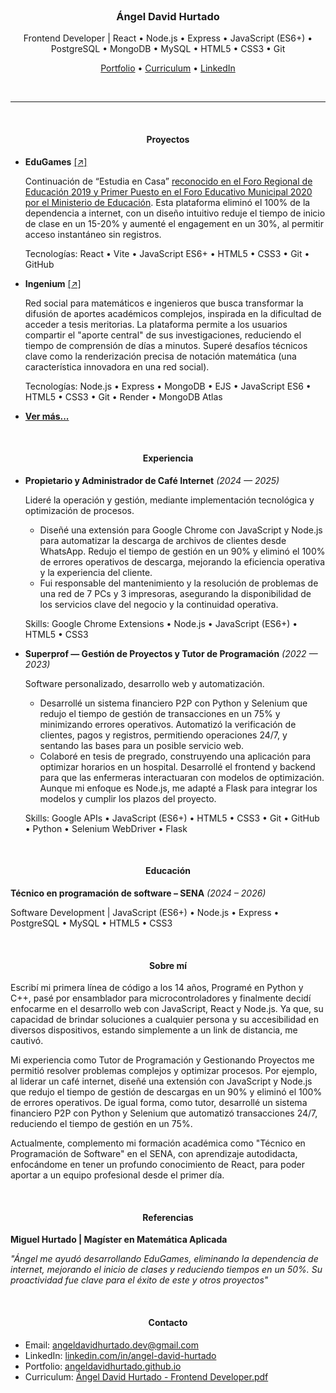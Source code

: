 <br>

<h3 align="center">Ángel David Hurtado</h3>

<p align="center">
	Frontend Developer | React • Node.js • Express • JavaScript (ES6+) • PostgreSQL • MongoDB • MySQL • HTML5 • CSS3 • Git
</p>

<p align="center">
	<a href="https://angeldavidhurtado.github.io/">Portfolio</a> •
	<a href="https://angeldavidhurtado.github.io/%C3%81ngel%20David%20Hurtado%20-%20Frontend%20Developer.pdf">Curriculum</a> •
	<a href="https://www.linkedin.com/in/angel-david-hurtado/">LinkedIn</a>
</p>

<br>

<hr>

<br>

<h4 align="center">Proyectos</h4>

* **EduGames** [[↗]](https://edugamesclub.github.io/)

  Continuación de “Estudia en Casa” [reconocido en el Foro Regional de Educación 2019 y Primer Puesto en el Foro Educativo Municipal 2020 por el Ministerio de Educación](https://contactomaestro.colombiaaprende.edu.co/experiencias-significativas/estudia-en-casa-entorno-web-ensenanza-matematicas). Esta plataforma eliminó el 100% de la dependencia a internet, con un diseño intuitivo reduje el tiempo de inicio de clase en un 15-20% y aumenté el engagement en un 30%, al permitir acceso instantáneo sin registros.

  Tecnologías: React • Vite • JavaScript ES6+ • HTML5 • CSS3 • Git • GitHub

* **Ingenium** [[↗]](https://ingeniumedu.onrender.com/)

  Red social para matemáticos e ingenieros que busca transformar la difusión de aportes académicos complejos, inspirada en la dificultad de acceder a tesis meritorias. La plataforma permite a los usuarios compartir el "aporte central" de sus investigaciones, reduciendo el tiempo de comprensión de días a minutos. Superé desafíos técnicos clave como la renderización precisa de notación matemática (una característica innovadora en una red social).

  Tecnologías: Node.js • Express • MongoDB • EJS • JavaScript ES6 • HTML5 • CSS3 • Git • Render • MongoDB Atlas

* [**Ver más...**](https://angeldavidhurtado.github.io)

<br>

<!--
#### Acerca de
* Aprendiendo React. Me gusta el código limpio, desarrollar webs pixel perfect y profundizar en las tecnologías que utilizo.
* Actualmente estudio el "Tecnico en programación de software" en el SENA, y me apasiona investigar, analizar y desarrollar aplicaciones
* Tengo conocimientos en Java, HTML5, CSS3 y SQL.
* Me encuentro desarrollando aplicaciones web.
* Sigo formándome para ampliar mis habilidades y conocimientos.
* Además, disfruto realizar cursos y explorar recursos que me ayuden a mejorar mi criterio profesional y crecer en este camino.
* Frontend Developer enfocado en React.

<br>

#### Mis proyectos los he realizado con estas tecnologías
* JavaScript (ES6+) POO
* MySQL
* PHP
* POO
* HTML5
* CSS3
* Git
* GitHub
-->

<h4 align="center">Experiencia</h4>

* **Propietario y Administrador de Café Internet** _(2024 — 2025)_

  Lideré la operación y gestión, mediante implementación tecnológica y optimización de procesos.
  * Diseñé una extensión para Google Chrome con JavaScript y Node.js para automatizar la descarga de archivos de clientes desde WhatsApp. Redujo el tiempo de gestión en un 90% y eliminó el 100% de errores operativos de descarga, mejorando la eficiencia operativa y la experiencia del cliente.
  * Fui responsable del mantenimiento y la resolución de problemas de una red de 7 PCs y 3 impresoras, asegurando la disponibilidad de los servicios clave del negocio y la continuidad operativa.

  Skills: Google Chrome Extensions • Node.js • JavaScript (ES6+) • HTML5 • CSS3

* **Superprof — Gestión de Proyectos y Tutor de Programación** _(2022 — 2023)_

    Software personalizado, desarrollo web y automatización.

    * Desarrollé un sistema financiero P2P con Python y Selenium que redujo el tiempo de gestión de transacciones en un 75% y minimizando errores operativos. Automatizó la verificación de clientes, pagos y registros, permitiendo operaciones 24/7, y sentando las bases para un posible servicio web. 
    * Colaboré en tesis de pregrado, construyendo una aplicación para optimizar horarios en un hospital. Desarrollé el frontend y backend para que las enfermeras interactuaran con modelos de optimización. Aunque mi enfoque es Node.js, me adapté a Flask para integrar los modelos y cumplir los plazos del proyecto.

  Skills: Google APIs • JavaScript (ES6+) • HTML5 • CSS3 • Git • GitHub • Python • Selenium WebDriver • Flask

<br>

<h4 align="center">Educación</h4>

**Técnico en programación de software – SENA** _(2024 – 2026)_

Software Development | JavaScript (ES6+) • Node.js • Express • PostgreSQL • MySQL • HTML5 • CSS3

<br>

<h4 align="center">Sobre mí</h4>

Escribí mi primera línea de código a los 14 años, Programé en Python y C++, pasé por ensamblador para microcontroladores y finalmente decidí enfocarme en el desarrollo web con JavaScript, React y Node.js. Ya que, su capacidad de brindar soluciones a cualquier persona y su accesibilidad en diversos dispositivos, estando simplemente a un link de distancia, me cautivó.

Mi experiencia como Tutor de Programación y Gestionando Proyectos me permitió resolver problemas complejos y optimizar procesos. Por ejemplo, al liderar un café internet, diseñé una extensión con JavaScript y Node.js que redujo el tiempo de gestión de descargas en un 90% y eliminó el 100% de errores operativos. De igual forma, como tutor, desarrollé un sistema financiero P2P con Python y Selenium que automatizó transacciones 24/7, reduciendo el tiempo de gestión en un 75%.

Actualmente, complemento mi formación académica como "Técnico en Programación de Software" en el SENA, con aprendizaje autodidacta, enfocándome en tener un profundo conocimiento de React, para poder aportar a un equipo profesional desde el primer día.

<br>

<h4 align="center">Referencias</h4>

**Miguel Hurtado | Magíster en Matemática Aplicada**

_"Ángel me ayudó desarrollando EduGames, eliminando la dependencia de internet, mejorando el inicio de clases y reduciendo tiempos en un 50%. Su proactividad fue clave para el éxito de este y otros proyectos"_

<br>

<h4 align="center">Contacto</h4>

* Email: <a href="https://mail.google.com/mail/?view=cm&fs=1&to=angeldavidhurtado.dev@gmail.com&su=Revisamos tu GitHub - Hablemos&body=Hola Ángel,%0D%0A%0D%0ASoy [tu nombre] de [nombre empresa]. Hemos revisado tu GitHub y nos gustaría [asunto]">angeldavidhurtado.dev@gmail.com</a>
* LinkedIn: <a href="https://www.linkedin.com/in/angel-david-hurtado/">linkedin.com/in/angel-david-hurtado</a>
* Portfolio: <a href="https://angeldavidhurtado.github.io/">angeldavidhurtado.github.io</a>
* Curriculum: <a href="https://angeldavidhurtado.github.io/%C3%81ngel%20David%20Hurtado%20-%20Frontend%20Developer.pdf">Ángel David Hurtado - Frontend Developer.pdf</a>

<br>
